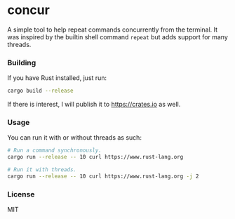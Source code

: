 # concur
A simple tool to help repeat commands concurrently from the terminal. It was inspired by the
builtin shell command `repeat` but adds support for many threads.

### Building
If you have Rust installed, just run:

```sh
cargo build --release
```

If there is interest, I will publish it to https://crates.io as well.

### Usage
You can run it with or without threads as such:

```sh
# Run a command synchronously.
cargo run --release -- 10 curl https://www.rust-lang.org

# Run it with threads.
cargo run --release -- 10 curl https://www.rust-lang.org -j 2
```

### License
MIT
